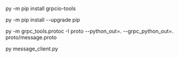 py -m pip install grpcio-tools

py -m pip install --upgrade pip

py -m grpc_tools.protoc -I proto --python_out=. --grpc_python_out=. proto/message.proto

py message_client.py
